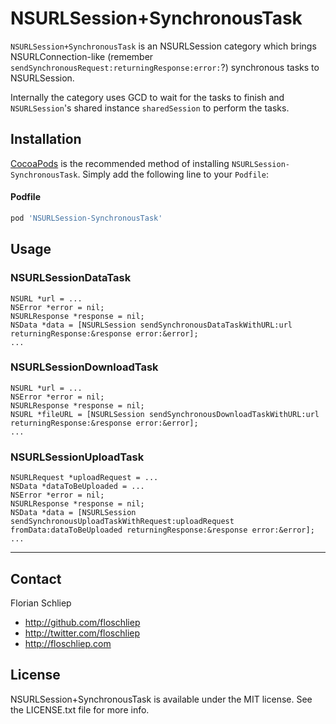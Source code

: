 NSURLSession+SynchronousTask
============================

`NSURLSession+SynchronousTask` is an NSURLSession category which brings NSURLConnection-like (remember `sendSynchronousRequest:returningResponse:error:`?) synchronous tasks to NSURLSession.

Internally the category uses GCD to wait for the tasks to finish and `NSURLSession`'s shared instance `sharedSession` to perform the tasks.  

## Installation

[CocoaPods](http://cocoapods.org) is the recommended method of installing `NSURLSession-SynchronousTask`. Simply add the following line to your `Podfile`:

#### Podfile

```ruby
pod 'NSURLSession-SynchronousTask'
```

## Usage

### NSURLSessionDataTask

```
NSURL *url = ...
NSError *error = nil;
NSURLResponse *response = nil;
NSData *data = [NSURLSession sendSynchronousDataTaskWithURL:url returningResponse:&response error:&error];
...
```
### NSURLSessionDownloadTask

```
NSURL *url = ...
NSError *error = nil;
NSURLResponse *response = nil;
NSURL *fileURL = [NSURLSession sendSynchronousDownloadTaskWithURL:url returningResponse:&response error:&error];
...
```
### NSURLSessionUploadTask

```
NSURLRequest *uploadRequest = ...
NSData *dataToBeUploaded = ...
NSError *error = nil;
NSURLResponse *response = nil;
NSData *data = [NSURLSession sendSynchronousUploadTaskWithRequest:uploadRequest fromData:dataToBeUploaded returningResponse:&response error:&error];
...
```

---

## Contact

Florian Schliep

- http://github.com/floschliep
- http://twitter.com/floschliep
- http://floschliep.com

## License

NSURLSession+SynchronousTask is available under the MIT license. See the LICENSE.txt file for more info.
